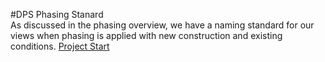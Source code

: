 #DPS Phasing Stanard
<br>
As discussed in the phasing overview, we have a naming standard for our views when phasing is applied with new construction and existing conditions. <a href="/02_DPS Revit Template/2-1_project_start.md">Project Start</a> 

